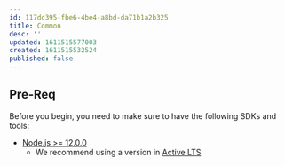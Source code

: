 ```yaml
---
id: 117dc395-fbe6-4be4-a8bd-da71b1a2b325
title: Common
desc: ''
updated: 1611515577003
created: 1611515532524
published: false
---
```


## Pre-Req

Before you begin, you need to make sure to have the following SDKs and tools:

- [Node.js >= 12.0.0](https://nodejs.org/download/release/latest-v10.x/)
  - We recommend using a version in [Active LTS](https://nodejs.org/en/about/releases/)
